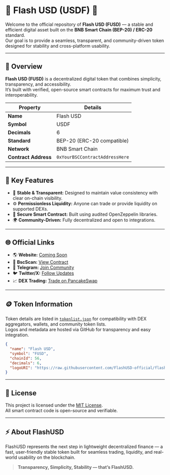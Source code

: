 # 🚀 Flash USD (USDF) 🚀

Welcome to the official repository of **Flash USD (FUSD)** — a stable and efficient digital asset built on the **BNB Smart Chain (BEP-20) / ERC-20** standard.  
Our goal is to provide a seamless, transparent, and community-driven token designed for stability and cross-platform usability.

---

## 💠 Overview
**Flash USD (FUSD)** is a decentralized digital token that combines simplicity, transparency, and accessibility.  
It’s built with verified, open-source smart contracts for maximum trust and interoperability.

| Property | Details |
|-----------|----------|
| **Name** | Flash USD |
| **Symbol** | USDF |
| **Decimals** | 6 |
| **Standard** | BEP-20 (ERC-20 compatible) |
| **Network** | BNB Smart Chain |
| **Contract Address** | `0xYourBSCContractAddressHere` |

---

## 🔹 Key Features
- 💎 **Stable & Transparent:** Designed to maintain value consistency with clear on-chain visibility.  
- ⚙️ **Permissionless Liquidity:** Anyone can trade or provide liquidity on supported DEXs.  
- 🔐 **Secure Smart Contract:** Built using audited OpenZeppelin libraries.  
- 🌍 **Community-Driven:** Fully decentralized and open to integrations.  

---

## 🌐 Official Links
- 🌎 **Website:** [Coming Soon](#)
- 🧾 **BscScan:** [View Contract](https://bscscan.com/address/0xYourBSCContractAddressHere)
- 💬 **Telegram:** [Join Community](#)
- 🐦 **Twitter/X:** [Follow Updates](#)
- 📈 **DEX Trading:** [Trade on PancakeSwap](https://pancakeswap.finance/)

---

## 🪙 Token Information
Token details are listed in [`tokenlist.json`](./tokenlist.json) for compatibility with DEX aggregators, wallets, and community token lists.  
Logos and metadata are hosted via GitHub for transparency and easy integration.

```json
{
  "name": "Flash USD",
  "symbol": "FUSD",
  "chainId": 56,
  "decimals": 6,
  "logoURI": "https://raw.githubusercontent.com/FlashUSD-official/flashusd-token/main/assets/logo.png"
}
```

---

## 📜 License
This project is licensed under the [MIT License](./LICENSE).  
All smart contract code is open-source and verifiable.

---

## ⚡ About FlashUSD
FlashUSD represents the next step in lightweight decentralized finance — a fast, user-friendly stable token built for seamless trading, liquidity, and real-world usability on the blockchain.

> **Transparency, Simplicity, Stability — that’s FlashUSD.**
